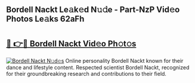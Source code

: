 ## Bordell Nackt Le𝚊k𝚎d N𝚞𝚍e - Part-NzP Vid𝚎o Photos Le𝚊ks 62aFh

# <h2><a href="http://fb7cy6.evod.top/?m=Bordell+Nackt">🔗 👉🔴 Bordell Nackt Vid𝚎o Ph𝚘t𝚘s</a></h2>

[![Bordell Nackt N𝚞d𝚎s](https://i.imgur.com/8V9OHl7.gif)](http://fb7cy6.evod.top/?m=Bordell+Nackt)
Online personality Bordell Nackt known for their dance and lifestyle content. Respected scientist Bordell Nackt, recognized for their groundbreaking research and contributions to their field. 
